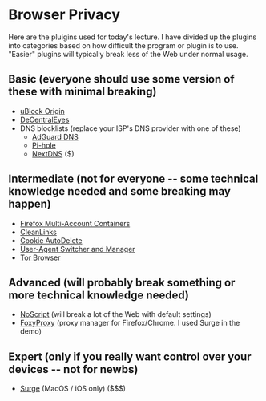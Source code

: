 # Browser Privacy

Here are the pluigins used for today's lecture. I have divided up the plugins into categories based on how difficult the program or plugin is to use. "Easier" plugins will typically break less of the Web under normal usage. 

Basic (everyone should use some version of these with minimal breaking)
---
- [uBlock Origin](https://github.com/gorhill/uBlock)
- [DeCentralEyes](https://git.synz.io/Synzvato/decentraleyes)
- DNS blocklists (replace your ISP's DNS provider with one of these)
	- [AdGuard DNS](https://adguard-dns.io/en/welcome.html)
	- [Pi-hole](https://pi-hole.net)
	- [NextDNS](https://nextdns.io) ($)

Intermediate (not for everyone -- some technical knowledge needed and some breaking may happen)
---
- [Firefox Multi-Account Containers](https://addons.mozilla.org/en-US/firefox/addon/multi-account-containers)
- [CleanLinks](https://github.com/Cimbali/CleanLinks)
- [Cookie AutoDelete](https://github.com/Cookie-AutoDelete/Cookie-AutoDelete)
- [User-Agent Switcher and Manager](https://github.com/ray-lothian/UserAgent-Switcher)
- [Tor Browser](https://www.torproject.org)

Advanced (will probably break something or more technical knowledge needed)
---
- [NoScript](https://github.com/hackademix/noscript) (will break a lot of the Web with default settings)
- [FoxyProxy](https://github.com/foxyproxy/firefox-extension) (proxy manager for Firefox/Chrome. I used Surge in the demo)

Expert (only if you really want control over your devices -- not for newbs)
---
- [Surge](https://nssurge.com) (MacOS / iOS only) ($$$)


